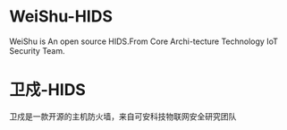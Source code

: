 # WeiShu-HIDS
WeiShu is An open source HIDS.From Core Archi-tecture Technology IoT Security Team.

# 卫戍-HIDS
卫戍是一款开源的主机防火墙，来自可安科技物联网安全研究团队
